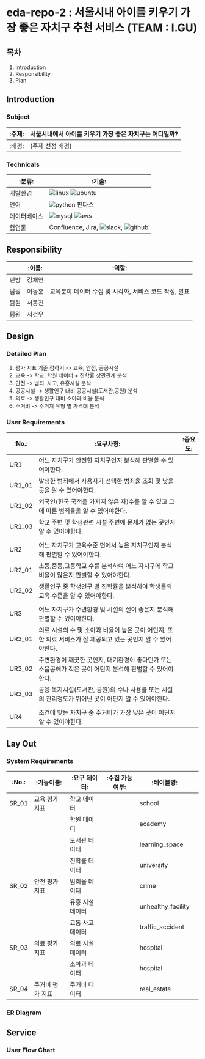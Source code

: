 # eda-repo-2 : 서울시내 아이를 키우기 가장 좋은 자치구 추천 서비스 (TEAM : I.GU)

## 목차
1. Introduction
2. Responsibility
3. Plan

## Introduction
### Subject
|:주제:|서울시내에서 아이를 키우기 가장 좋은 자치구는 어디일까?|
|---|-------------------------------|
|:배경:|(주제 선정 배경)|

### Technicals
|:분류:|:기술:|
|----|---------------------------|
|개발환경|![linux](https://img.shields.io/badge/Linux-FCC624?style=for-the-badge&logo=linux&logoColor=black) ![ubuntu](https://img.shields.io/badge/Ubuntu-E95420?style=for-the-badge&logo=ubuntu&logoColor=white)|
|언어|![python](https://img.shields.io/badge/Python-14354C?style=for-the-badge&logo=python&logoColor=white) 판다스|
|데이터베이스|![mysql](https://img.shields.io/badge/MySQL-00000F?style=for-the-badge&logo=mysql&logoColor=white) ![aws](https://img.shields.io/badge/Amazon_AWS-232F3E?style=for-the-badge&logo=amazon-aws&logoColor=white)|
|협업툴|Confluence, Jira, ![slack](https://img.shields.io/badge/Slack-4A154B?style=for-the-badge&logo=slack&logoColor=white), ![github](https://img.shields.io/badge/GitHub-100000?style=for-the-badge&logo=github&logoColor=white)|

## Responsibility
||:이름:|:역할:|
|--|---|---------------------------------|
|틴방|김채연||
|팀원|이동훈|교육분야 데이터 수집 및 시각화, 서비스 코드 작성, 발표|
|팀원|서동진||
|팀원|서건우||

## Design

### Detailed Plan
1. 평가 지표 기준 정하기 -> 교육, 안전, 공공시설
2. 교육 -> 학교, 학원 데이터 + 진학률 상관관계 분석
3. 안전 -> 범죄, 사고, 유흥시설 분석
4. 공공시설 -> 생활인구 대비 공공시설(도서관,공원) 분석
5. 의료 -> 생활인구 대비 소아과 비율 분석
6. 주거비 -> 주거지 유형 별 가격대 분석

### User Requirements
|:No.:|:요구사항:|:중요도:|
|----|----------------------------------------------|--|
|UR1|어느 자치구가 안전한 자치구인지 분석해 판별할 수 있어야한다.||
|UR1_01|발생한 범죄에서 사용자가 선택한 범죄율 조회 및 낮을 곳을 알 수 있어야한다.||
|UR1_02|외국인(한국 국적을 가지지 않은 자)수를 알 수 있고 그에 따른 범죄율을 알 수 있어야한다.||
|UR1_03|학교 주변 및 학생관련 시설 주변에 문제가 없는 곳인지 알 수 있어야한다.||
||||
|UR2|어느 자치구가 교육수준 면에서 높은 자치구인지 분석해 판별할 수 있어야한다.||
|UR2_01|초등,중등,고등학교 수를 분석하여 어느 자치구에 학교 비율이 많은지 판별할 수 있어야한다.||
|UR2_02|생활인구 중 학생인구 별 진학률을 분석하여 학생들의 교육 수준을 알 수 있어야한다.||
||||
|UR3|어느 자치구가 주변환경 및 시설의 질이 좋은지 분석해 판별할 수 있어야한다.||
|UR3_01|의료 시설의 수 및 소아과 비율이 높은 곳이 어딘지, 또한 의료 서비스가 잘 제공되고 있는 곳인지 알 수 있어야한다.||
|UR3_02|주변환경이 깨끗한 곳인지, 대기환경이 좋다던가 또는 소음공해가 적은 곳이 어딘지 분석해 판별할 수 있어야한다.||
|UR3_03|공용 복지시설(도서관, 공원)의 수나 사용률 또는 시설의 관리정도가 뛰어난 곳이 어딘지 알 수 있어야한다.||
||||
|UR4|조건에 맞는 자치구 중 주거비가 가장 낮은 곳이 어딘지 알 수 있어야한다.||

## Lay Out

### System Requirements
|:No.:|:기능이름:|:요구 데이터:|:수집 가능 여부:|:테이블명:||
|----|--------|----------|--------|--------|----|
|SR_01|교육 평가 지표|학교 데이터|   |school||
|||학원 데이터|   |academy||
|||도서관 데이터|   |learning_space||
|||진학률 데이터|   |university||
|SR_02|안전 평가 지표|범죄율 데이터|   |crime||
|||유흥 시설 데이터|   |unhealthy_facility||
|||교통 사고 데이터|   |traffic_accident||
|SR_03|의료 평가 지표|의료 시설 데이터|   |hospital||
|||소아과 데이터|   |hospital||
|SR_04|주거비 평가 지표|주거비 데이터|   |real_estate||

### ER Diagram

## Service

### User Flow Chart




   
